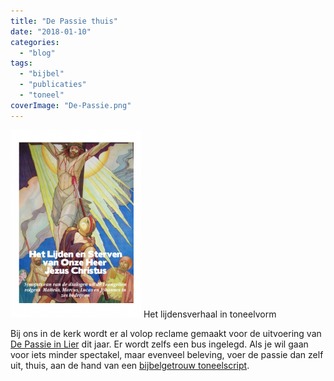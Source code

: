 ```yaml
---
title: "De Passie thuis"
date: "2018-01-10"
categories: 
  - "blog"
tags: 
  - "bijbel"
  - "publicaties"
  - "toneel"
coverImage: "De-Passie.png"
---
```


[![](images/synopsis-van-het-lijdensverhaal-in-toneelvorm.pdf-209x300.png)](/portfolio/lijdensverhaal/) Het lijdensverhaal in toneelvorm

Bij ons in de kerk wordt er al volop reclame gemaakt voor de uitvoering van [De Passie in Lier](https://www.depassie.be/) dit jaar. Er wordt zelfs een bus ingelegd. Als je wil gaan voor iets minder spectakel, maar evenveel beleving, voer de passie dan zelf uit, thuis, aan de hand van een [bijbelgetrouw toneelscript](/blog/999-bijbelgetrouw-passiespel/).
